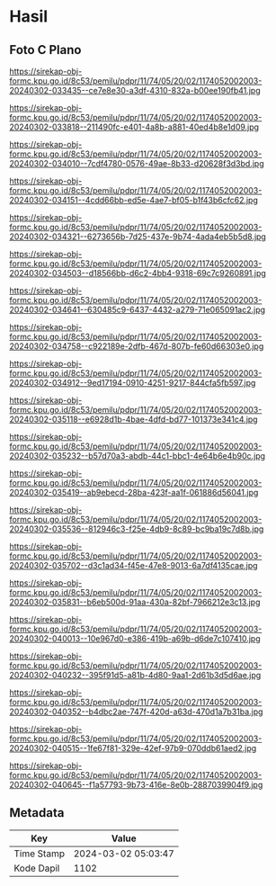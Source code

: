 # Hasil

## Foto C Plano

https://sirekap-obj-formc.kpu.go.id/8c53/pemilu/pdpr/11/74/05/20/02/1174052002003-20240302-033435--ce7e8e30-a3df-4310-832a-b00ee190fb41.jpg

https://sirekap-obj-formc.kpu.go.id/8c53/pemilu/pdpr/11/74/05/20/02/1174052002003-20240302-033818--211490fc-e401-4a8b-a881-40ed4b8e1d09.jpg

https://sirekap-obj-formc.kpu.go.id/8c53/pemilu/pdpr/11/74/05/20/02/1174052002003-20240302-034010--7cdf4780-0576-49ae-8b33-d20628f3d3bd.jpg

https://sirekap-obj-formc.kpu.go.id/8c53/pemilu/pdpr/11/74/05/20/02/1174052002003-20240302-034151--4cdd66bb-ed5e-4ae7-bf05-b1f43b6cfc62.jpg

https://sirekap-obj-formc.kpu.go.id/8c53/pemilu/pdpr/11/74/05/20/02/1174052002003-20240302-034321--6273656b-7d25-437e-9b74-4ada4eb5b5d8.jpg

https://sirekap-obj-formc.kpu.go.id/8c53/pemilu/pdpr/11/74/05/20/02/1174052002003-20240302-034503--d18566bb-d6c2-4bb4-9318-69c7c9260891.jpg

https://sirekap-obj-formc.kpu.go.id/8c53/pemilu/pdpr/11/74/05/20/02/1174052002003-20240302-034641--630485c9-6437-4432-a279-71e065091ac2.jpg

https://sirekap-obj-formc.kpu.go.id/8c53/pemilu/pdpr/11/74/05/20/02/1174052002003-20240302-034758--c922189e-2dfb-467d-807b-fe60d66303e0.jpg

https://sirekap-obj-formc.kpu.go.id/8c53/pemilu/pdpr/11/74/05/20/02/1174052002003-20240302-034912--9ed17194-0910-4251-9217-844cfa5fb597.jpg

https://sirekap-obj-formc.kpu.go.id/8c53/pemilu/pdpr/11/74/05/20/02/1174052002003-20240302-035118--e6928d1b-4bae-4dfd-bd77-101373e341c4.jpg

https://sirekap-obj-formc.kpu.go.id/8c53/pemilu/pdpr/11/74/05/20/02/1174052002003-20240302-035232--b57d70a3-abdb-44c1-bbc1-4e64b6e4b90c.jpg

https://sirekap-obj-formc.kpu.go.id/8c53/pemilu/pdpr/11/74/05/20/02/1174052002003-20240302-035419--ab9ebecd-28ba-423f-aa1f-061886d56041.jpg

https://sirekap-obj-formc.kpu.go.id/8c53/pemilu/pdpr/11/74/05/20/02/1174052002003-20240302-035536--812946c3-f25e-4db9-8c89-bc9ba19c7d8b.jpg

https://sirekap-obj-formc.kpu.go.id/8c53/pemilu/pdpr/11/74/05/20/02/1174052002003-20240302-035702--d3c1ad34-f45e-47e8-9013-6a7df4135cae.jpg

https://sirekap-obj-formc.kpu.go.id/8c53/pemilu/pdpr/11/74/05/20/02/1174052002003-20240302-035831--b6eb500d-91aa-430a-82bf-7966212e3c13.jpg

https://sirekap-obj-formc.kpu.go.id/8c53/pemilu/pdpr/11/74/05/20/02/1174052002003-20240302-040013--10e967d0-e386-419b-a69b-d6de7c107410.jpg

https://sirekap-obj-formc.kpu.go.id/8c53/pemilu/pdpr/11/74/05/20/02/1174052002003-20240302-040232--395f91d5-a81b-4d80-9aa1-2d61b3d5d6ae.jpg

https://sirekap-obj-formc.kpu.go.id/8c53/pemilu/pdpr/11/74/05/20/02/1174052002003-20240302-040352--b4dbc2ae-747f-420d-a63d-470d1a7b31ba.jpg

https://sirekap-obj-formc.kpu.go.id/8c53/pemilu/pdpr/11/74/05/20/02/1174052002003-20240302-040515--1fe67f81-329e-42ef-97b9-070ddb61aed2.jpg

https://sirekap-obj-formc.kpu.go.id/8c53/pemilu/pdpr/11/74/05/20/02/1174052002003-20240302-040645--f1a57793-9b73-416e-8e0b-2887039904f9.jpg


## Metadata

| Key        | Value               |
| ---------- | ------------------- |
| Time Stamp | 2024-03-02 05:03:47 |
| Kode Dapil | 1102                |



